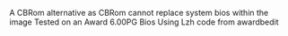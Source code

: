 A CBRom alternative as CBRom cannot replace system bios within the image
Tested on an Award 6.00PG Bios
Using Lzh code from awardbedit
